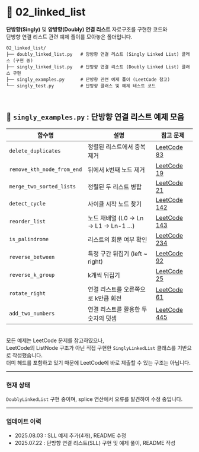 # 📁 02_linked_list
**단방향(Singly)** 및 **양방향(Doubly) 연결 리스트** 자료구조를 구현한 코드와 <br>
단방향 연결 리스트 관련 예제 풀이를 모아놓은 폴더입니다.
```
02_linked_list/
├── doubly_linked_list.py   # 양방향 연결 리스트 (Singly Linked List) 클래스 (구현 중)
├── singly_linked_list.py   # 단방향 연결 리스트 (Doubly Linked List) 클래스 구현
├── singly_examples.py      # 단방향 관련 예제 풀이 (LeetCode 참고)
└── singly_test.py          # 단방향 클래스 및 예제 테스트 코드
```
<br>

## 📄 `singly_examples.py` : 단방향 연결 리스트 예제 모음

| 함수명 | 설명                             | 참고 문제                                                                           |
|--------|--------------------------------|---------------------------------------------------------------------------------|
| `delete_duplicates` | 정렬된 리스트에서 중복 제거                | [LeetCode 83](https://leetcode.com/problems/remove-duplicates-from-sorted-list) |
| `remove_kth_node_from_end` | 뒤에서 k번째 노드 제거                  | [LeetCode 19](https://leetcode.com/problems/remove-nth-node-from-end-of-list)   |
| `merge_two_sorted_lists` | 정렬된 두 리스트 병합                   | [LeetCode 21](https://leetcode.com/problems/merge-two-sorted-lists)             |
| `detect_cycle` | 사이클 시작 노드 찾기                   | [LeetCode 142](https://leetcode.com/problems/linked-list-cycle-ii)              |
| `reorder_list` | 노드 재배열 (L0 → Ln → L1 → Ln-1 …) | [LeetCode 143](https://leetcode.com/problems/reorder-list)                      |
| `is_palindrome` | 리스트의 회문 여부 확인                  | [LeetCode 234](https://leetcode.com/problems/palindrome-linked-list)            |
| `reverse_between`  | 특정 구간 뒤집기 (left ~ right)                   | [LeetCode 92](https://leetcode.com/problems/reverse-linked-list-ii) |
| `reverse_k_group`  | k개씩 뒤집기                                      | [LeetCode 25](https://leetcode.com/problems/reverse-nodes-in-k-group) |
| `rotate_right`     | 연결 리스트를 오른쪽으로 k만큼 회전               | [LeetCode 61](https://leetcode.com/problems/rotate-list)            |
| `add_two_numbers`  | 연결 리스트를 활용한 두 숫자의 덧셈               | [LeetCode 445](https://leetcode.com/problems/add-two-numbers-ii)    |
<br>모든 예제는 LeetCode 문제를 참고하였으나,          
LeetCode의 ListNode 구조가 아닌 직접 구현한 `SinglyLinkedList` 클래스를 기반으로 작성했습니다.       
더미 헤드를 포함하고 있기 때문에 LeetCode에 바로 제출할 수 있는 구조는 아닙니다.

---

### 현재 상태
`DoublyLinkedList` 구현 중이며, splice 연산에서 오류를 발견하여 수정 중입니다.       
  

---
### 업데이트 이력  
- 2025.08.03 : SLL 예제 추가(4개), README 수정 
- 2025.07.22 : 단방향 연결 리스트(SLL) 구현 및 예제 풀이, README 작성
